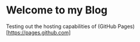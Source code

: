 # Welcome to my Blog

Testing out the hosting capabilities of (GitHub Pages)[https://pages.github.com]